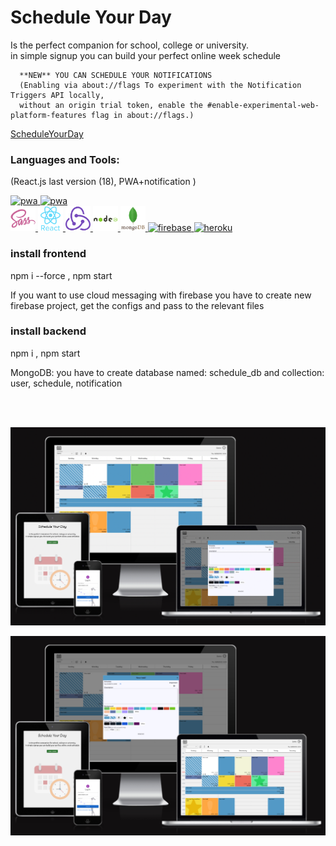    <h1 align="left">Schedule Your Day</h1>
   <p >
      Is the perfect companion for school, college or university. <br>
      in simple signup you can build your perfect online week schedule  <br>
   
      **NEW** YOU CAN SCHEDULE YOUR NOTIFICATIONS
      (Enabling via about://flags To experiment with the Notification Triggers API locally, 
      without an origin trial token, enable the #enable-experimental-web-platform-features flag in about://flags.)
  

   <a target="_blank" rel="noreferrer" href="https://schedule-your-day.herokuapp.com/">ScheduleYourDay</a>  

   <h3 align="left">Languages and Tools:</h3>
   <p align="left">(React.js last version (18), PWA+notification )</p>

   <p align="left">
    <a href="" target="_blank" rel="noreferrer"> <img
            src="https://upload.wikimedia.org/wikipedia/commons/thumb/d/d5/Progressive_Web_Apps_Logo.svg/220px-Progressive_Web_Apps_Logo.svg.png" alt="pwa"
            width="80" height="40" />
      </a>
    <a href="" target="_blank" rel="noreferrer"> <img
            src="https://www.seekpng.com/png/small/941-9417062_web-push-notification-delivery-platform-for-web-and.png" alt="pwa"
            width="40" height="40" />
      </a> <br/>
   <a href="https://sass-lang.com" target="_blank" rel="noreferrer"> <img
            src="https://raw.githubusercontent.com/devicons/devicon/master/icons/sass/sass-original.svg" alt="sass"
            width="40" height="40" />
      </a>
         <a href="https://reactjs.org/" target="_blank" rel="noreferrer"> <img
            src="https://raw.githubusercontent.com/devicons/devicon/master/icons/react/react-original-wordmark.svg"
            alt="react" width="40" height="40" />
      </a>
       <a href="https://redux.js.org" target="_blank" rel="noreferrer">
         <img src="https://raw.githubusercontent.com/devicons/devicon/master/icons/redux/redux-original.svg" alt="redux"
            width="40" height="40" />
      </a>
      <a href="https://nodejs.org" target="_blank" rel="noreferrer">
         <img src="https://raw.githubusercontent.com/devicons/devicon/master/icons/nodejs/nodejs-original-wordmark.svg"
            alt="nodejs" width="40" height="40" />
      </a>
      <a href="https://www.mongodb.com/" target="_blank" rel="noreferrer"> <img
            src="https://raw.githubusercontent.com/devicons/devicon/master/icons/mongodb/mongodb-original-wordmark.svg"
            alt="mongodb" width="40" height="40" />
      </a>
      <a href="https://firebase.google.com/" target="_blank" rel="noreferrer"> <img
            src="https://www.vectorlogo.zone/logos/firebase/firebase-icon.svg" alt="firebase" width="40" height="40" />
      </a>
           <a href="https://heroku.com" target="_blank" rel="noreferrer"> <img
            src="https://www.vectorlogo.zone/logos/heroku/heroku-icon.svg" alt="heroku" width="40" height="40" />
      </a>
   </p>
      <h3 align="left">install frontend</h3>
     <p > npm i --force , npm start </p>
    <p > If you want to use cloud messaging with firebase you have to create new firebase project, get the configs and pass to the relevant files </p>
    <h3 align="left">install backend</h3>
    <p > npm i , npm start </p>
    <p > MongoDB: you have to create database named: schedule_db and collection: user, schedule, notification </p>
     <br/>
 <br/>

   <p align="left"><p/>
   <img src="./src/assets/imgs/app_1.png" alt="" />
 <br/>
   <p align="left"><p/>
   <img src="./src/assets/imgs/app_2.png" alt="" />

